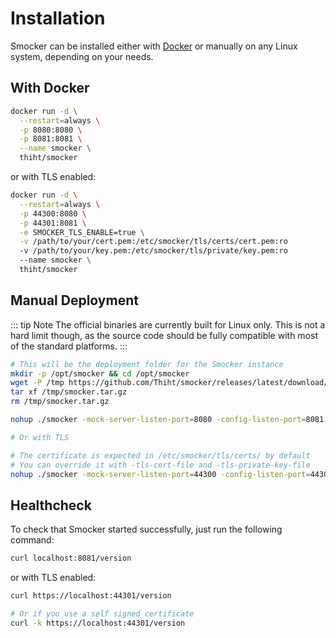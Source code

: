# Installation

Smocker can be installed either with [Docker](https://www.docker.com/) or manually on any Linux system, depending on your needs.

## With Docker

```sh
docker run -d \
  --restart=always \
  -p 8080:8080 \
  -p 8081:8081 \
  --name smocker \
  thiht/smocker
```

or with TLS enabled:

```sh
docker run -d \
  --restart=always \
  -p 44300:8080 \
  -p 44301:8081 \
  -e SMOCKER_TLS_ENABLE=true \
  -v /path/to/your/cert.pem:/etc/smocker/tls/certs/cert.pem:ro
  -v /path/to/your/key.pem:/etc/smocker/tls/private/key.pem:ro
  --name smocker \
  thiht/smocker
```

## Manual Deployment

::: tip Note
The official binaries are currently built for Linux only. This is not a hard limit though, as the source code should be fully compatible with most of the standard platforms.
:::

```sh
# This will be the deployment folder for the Smocker instance
mkdir -p /opt/smocker && cd /opt/smocker
wget -P /tmp https://github.com/Thiht/smocker/releases/latest/download/smocker.tar.gz
tar xf /tmp/smocker.tar.gz
rm /tmp/smocker.tar.gz

nohup ./smocker -mock-server-listen-port=8080 -config-listen-port=8081 &

# Or with TLS

# The certificate is expected in /etc/smocker/tls/certs/ by default
# You can override it with -tls-cert-file and -tls-private-key-file
nohup ./smocker -mock-server-listen-port=44300 -config-listen-port=44301 -tls-enable &
```

## Healthcheck

To check that Smocker started successfully, just run the following command:

```sh
curl localhost:8081/version
```

or with TLS enabled:

```sh
curl https://localhost:44301/version

# Or if you use a self signed certificate
curl -k https://localhost:44301/version
```
